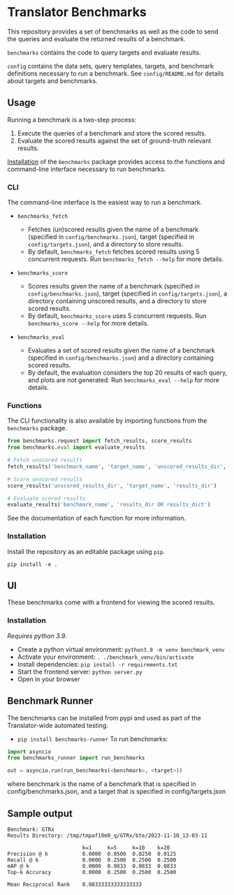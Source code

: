 # Translator Benchmarks

This repository provides a set of benchmarks as well as the code to send the queries and evaluate the returned results of a benchmark.

`benchmarks` contains the code to query targets and evaluate results.

`config` contains the data sets, query templates, targets, and benchmark definitions necessary to run a benchmark. See `config/README.md` for details about targets and benchmarks.

## Usage
Running a benchmark is a two-step process:
1. Execute the queries of a benchmark and store the scored results.
2. Evaluate the scored results against the set of ground-truth relevant results.

[Installation](#installation) of the `benchmarks` package provides access to the functions and command-line interface necessary to run benchmarks.
### CLI
The command-line interface is the easiest way to run a benchmark.

- `benchmarks_fetch`
    - Fetches (un)scored results given the name of a benchmark (specified in `config/benchmarks.json`), target (specified in `config/targets.json`), and a directory to store results.
    - By default, `benchmarks_fetch` fetches scored results using 5 concurrent requests. Run `benchmarks_fetch --help` for more details.

- `benchmarks_score`
    - Scores results given the name of a benchmark (specified in `config/benchmarks.json`), target (specified in `config/targets.json`), a directory containing unscored results, and a directory to store scored results.
    - By default, `benchmarks_score` uses 5 concurrent requests. Run `benchmarks_score --help` for more details.

- `benchmarks_eval`
    - Evaluates a set of scored results given the name of a benchmark (specified in `config/benchmarks.json`) and a directory containing scored results.
    - By default, the evaluation considers the top 20 results of each query, and plots are not generated. Run `benchmarks_eval --help` for more details.

### Functions
The CLI functionality is also available by importing functions from the `benchmarks` package.

```python
from benchmarks.request import fetch_results, score_results
from benchmarks.eval import evaluate_results

# Fetch unscored results
fetch_results('benchmark_name', 'target_name', 'unscored_results_dir', scored=False)

# Score unscored results
score_results('unscored_results_dir', 'target_name', 'results_dir')

# Evaluate scored results
evaluate_results('benchmark_name', 'results_dir OR results_dict')

```
See the documentation of each function for more information.


### Installation

Install the repository as an editable package using `pip`.

`pip install -e .`

## UI
These benchmarks come with a frontend for viewing the scored results.

### Installation
_Requires python 3.9._
- Create a python virtual environment: `python3.9 -m venv benchmark_venv`
- Activate your environment: `. ./benchmark_venv/bin/activate`
- Install dependencies: `pip install -r requirements.txt`
- Start the frontend server: `python server.py`
- Open in your browser

## Benchmark Runner
The benchmarks can be installed from pypi and used as part of the Translator-wide automated testing.
- `pip install benchmarks-runner`
To run benchmarks:
```python
import asyncio
from benchmarks_runner import run_benchmarks

out = asyncio.run(run_benchmarks(<benchmark>, <target>))
```
where benchmark is the name of a benchmark that is specified in config/benchmarks.json, and a target that is specified in config/targets.json

## Sample output

```
Benchmark: GTRx
Results Directory: /tmp/tmpaf10m9_q/GTRx/bte/2023-11-10_13-03-11

                        k=1     k=5     k=10    k=20
Precision @ k           0.0000  0.0500  0.0250  0.0125
Recall @ k              0.0000  0.2500  0.2500  0.2500
mAP @ k                 0.0000  0.0833  0.0833  0.0833
Top-k Accuracy          0.0000  0.2500  0.2500  0.2500

Mean Reciprocal Rank    0.08333333333333333
```
